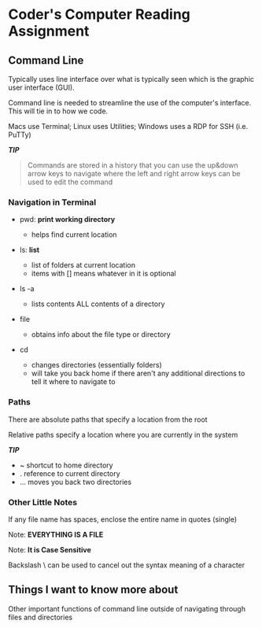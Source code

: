 # Coder's Computer Reading Assignment

## Command Line

Typically uses line interface over what is typically seen which is the graphic user interface (GUI).  

Command line is needed to streamline the use of the computer's interface.  This will tie in to how we code.  

Macs use Terminal; Linux uses Utilities; Windows uses a RDP for SSH (i.e. PuTTy)

***TIP***
> Commands are stored in a history that you can use the up&down arrow keys to navigate where the left and right arrow keys can be used to edit the command 

### Navigation in Terminal

* pwd: **print working directory**
  * helps find current location
  
* ls: **list**
  * list of folders at current location
  * items with \[] means whatever in it is optional

* ls -a
  * lists contents ALL contents of a directory

* file
  * obtains info about the file type or directory

* cd
  * changes directories (essentially folders)
  * will take you back home if there aren't any additional directions to tell it where to navigate to

### Paths

There are absolute paths that specify a location from the root

Relative paths specify a location where you are currently in the system

***TIP***

* \~ shortcut to home directory
* \. reference to current directory
* \... moves you back two directories

### Other Little Notes

If any file name has spaces, enclose the entire name in quotes (single)

Note: **EVERYTHING IS A FILE**

Note: **It is Case Sensitive**

Backslash \ can be used to cancel out the syntax meaning of a character

## Things I want to know more about

Other important functions of command line outside of navigating through files and directories
